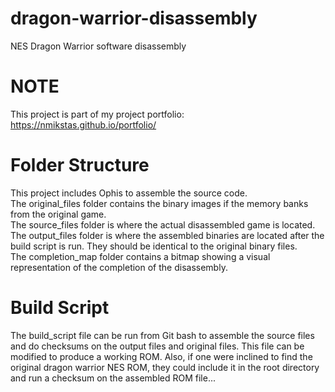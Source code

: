 # dragon-warrior-disassembly
NES Dragon Warrior software disassembly

# NOTE
This project is part of my project portfolio: https://nmikstas.github.io/portfolio/

# Folder Structure
This project includes Ophis to assemble the source code.  
The original_files folder contains the binary images if the memory banks from the original game.  
The source_files folder is where the actual disassembled game is located.  
The output_files folder is where the assembled binaries are located after the build script is run.  They should be identical to the original binary files.  
The completion_map folder contains a bitmap showing a visual representation of the completion of the disassembly.  

# Build Script
The build_script file can be run from Git bash to assemble the source files and do checksums on the output files and original files.  This file can be modified to produce a working ROM.  Also, if one were inclined to find the original dragon warrior NES ROM, they could include it in the root directory and run a checksum on the assembled ROM file...  
